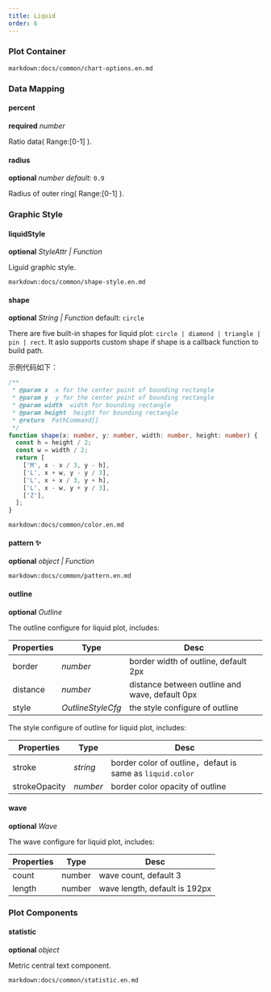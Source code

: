 ```yaml
---
title: Liquid
order: 6
---
```


### Plot Container

`markdown:docs/common/chart-options.en.md`

### Data Mapping

#### percent

<description>**required** _number_</description>

Ratio data( Range:[0-1] ).

#### radius

<description>**optional** _number_ _default:_ `0.9`</description>

Radius of outer ring( Range:[0-1] ).

### Graphic Style

#### liquidStyle

<description>**optional** _StyleAttr | Function_</description>

Liguid graphic style.

`markdown:docs/common/shape-style.en.md`

#### shape

<description>**optional** _String | Function_ default: `circle`</description>

There are five built-in shapes for liquid plot: `circle | diamond | triangle | pin | rect`. It aslo supports custom shape if shape is a callback function to build path.

示例代码如下：

```ts
/**
 * @param x  x for the center point of bounding rectangle
 * @param y  y for the center point of bounding rectangle
 * @param width  width for bounding rectangle
 * @param height  height for bounding rectangle
 * @return  PathCommand[]
 */
function shape(x: number, y: number, width: number, height: number) {
  const h = height / 2;
  const w = width / 2;
  return [
    ['M', x - x / 3, y - h],
    ['L', x + w, y - y / 3],
    ['L', x + x / 3, y + h],
    ['L', x - w, y + y / 3],
    ['Z'],
  ];
}
```

`markdown:docs/common/color.en.md`

#### pattern ✨

<description>**optional** _object | Function_</description>

`markdown:docs/common/pattern.en.md`

#### outline

<description>**optional** _Outline_</description>

The outline configure for liquid plot, includes:

| Properties | Type              | Desc                                          |
| ---------- | ----------------- | --------------------------------------------- |
| border     | _number_          | border width of outline, default 2px           |
| distance   | _number_          | distance between outline and wave, default 0px |
| style      | _OutlineStyleCfg_ | the style configure of outline                 |

The style configure of outline for liquid plot, includes:

| Properties    | Type     | Desc                                                      |
| ------------- | -------- | --------------------------------------------------------- |
| stroke        | _string_ | border color of outline，defaut is same as `liquid.color` |
| strokeOpacity | _number_ | border color opacity of outline                           |

#### wave

<description>**optional** _Wave_</description>

The wave configure for liquid plot, includes:

| Properties | Type   | Desc                          |
| ---------- | ------ | ----------------------------- |
| count      | number | wave count, default 3         |
| length     | number | wave length, default is 192px |

### Plot Components

#### statistic

<description>**optional** _object_</description>

Metric central text component.

`markdown:docs/common/statistic.en.md`
